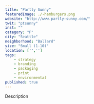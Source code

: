 ```yaml
---
title: "Partly Sunny"
featuredImage: ./-hamburgers.png
website: "http://www.partly-sunny.com/"
twit: "ptsunny"
inst: ""
category: "P"
city: "Seattle"
neighborhood: "Ballard"
size: "Small (1-10)"
location: ['','']
tags:
    - strategy
    - branding
    - packaging
    - print
    - environmental
published: true
---
```


Description
